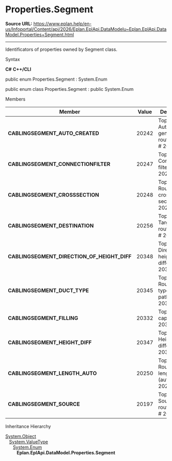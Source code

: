 # Properties.Segment

**Source URL:** https://www.eplan.help/en-us/Infoportal/Content/api/2026/Eplan.EplApi.DataModelu~Eplan.EplApi.DataModel.Properties+Segment.html

---

Identificators of properties owned by Segment class.

Syntax

**C#**
**C++/CLI**


public enum Properties.Segment : System.Enum

public enum class Properties.Segment : public System.Enum


Members

| Member | Value | Description |
| --- | --- | --- |
| **CABLINGSEGMENT\_AUTO\_CREATED** | 20242 | Topology: Automatically generated routing path # 20242. |
| **CABLINGSEGMENT\_CONNECTIONFILTER** | 20247 | Topology: Connection filter # 20247. |
| **CABLINGSEGMENT\_CROSSSECTION** | 20248 | Topology: Routing path cross-section # 20248. |
| **CABLINGSEGMENT\_DESTINATION** | 20256 | Topology: Target of routing path # 20256. |
| **CABLINGSEGMENT\_DIRECTION\_OF\_HEIGHT\_DIFF** | 20348 | Topology: Direction for height difference # 20348. |
| **CABLINGSEGMENT\_DUCT\_TYPE** | 20345 | Topology: Routing path type (routing path) # 20345. |
| **CABLINGSEGMENT\_FILLING** | 20332 | Topology: Fill capacity # 20332. |
| **CABLINGSEGMENT\_HEIGHT\_DIFF** | 20347 | Topology: Height difference # 20347. |
| **CABLINGSEGMENT\_LENGTH\_AUTO** | 20250 | Topology: Routing length (automatic) # 20250. |
| **CABLINGSEGMENT\_SOURCE** | 20197 | Topology: Source of routing path # 20197. |

Inheritance Hierarchy

[System.Object](#)  
   [System.ValueType](#)  
      [System.Enum](#)  
         **Eplan.EplApi.DataModel.Properties.Segment**
